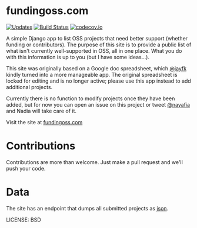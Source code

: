 fundingoss.com
==============
[![Updates](https://pyup.io/repos/github/jayfk/fundingosscom/shield.svg)](https://pyup.io/repos/github/jayfk/fundingosscom/)
[![Build Status](https://travis-ci.org/jayfk/fundingoss.com.svg?branch=master)](https://travis-ci.org/jayfk/fundingoss.com)
[![codecov.io](https://codecov.io/github/jayfk/fundingoss.com/coverage.svg?branch=master)](https://codecov.io/github/jayfk/fundingoss.com?branch=master)


A simple Django app to list OSS projects that need better support (whether funding or contributors). The purpose of this site is to provide a public list of what isn't currently well-supported in OSS, all in one place. What you do with this information is up to you (but I have some ideas...).

This site was originally based on a Google doc spreadsheet, which [@jayfk](https://github.com/jayfk) kindly turned into a more manageable app. The original spreadsheet is locked for editing and is no longer active; please use this app instead to add additional projects.

Currently there is no function to modify projects once they have been added, but for now you can open an issue on this project or tweet [@nayafia](http://twitter.com/nayafia) and Nadia will take care of it.

Visit the site at [fundingoss.com](http://fundingoss.com)

Contributions
=============================

Contributions are more than welcome. Just make a pull request and we'll push your code.


Data
=========

The site has an endpoint that dumps all submitted projects as [json](http://fundingoss.com/json/).


LICENSE: BSD
